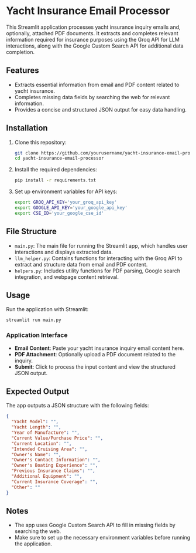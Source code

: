
# Yacht Insurance Email Processor

This Streamlit application processes yacht insurance inquiry emails and, optionally, attached PDF documents. It extracts and completes relevant information required for insurance purposes using the Groq API for LLM interactions, along with the Google Custom Search API for additional data completion.

## Features
- Extracts essential information from email and PDF content related to yacht insurance.
- Completes missing data fields by searching the web for relevant information.
- Provides a concise and structured JSON output for easy data handling.

## Installation

1. Clone this repository:
   ```bash
   git clone https://github.com/yourusername/yacht-insurance-email-processor.git
   cd yacht-insurance-email-processor
   ```

2. Install the required dependencies:
   ```bash
   pip install -r requirements.txt
   ```

3. Set up environment variables for API keys:
   ```bash
   export GROQ_API_KEY='your_groq_api_key'
   export GOOGLE_API_KEY='your_google_api_key'
   export CSE_ID='your_google_cse_id'
   ```

## File Structure

- `main.py`: The main file for running the Streamlit app, which handles user interactions and displays extracted data.
- `llm_helper.py`: Contains functions for interacting with the Groq API to extract and structure data from email and PDF content.
- `helpers.py`: Includes utility functions for PDF parsing, Google search integration, and webpage content retrieval.

## Usage

Run the application with Streamlit:
   ```bash
   streamlit run main.py
   ```

### Application Interface

- **Email Content**: Paste your yacht insurance inquiry email content here.
- **PDF Attachment**: Optionally upload a PDF document related to the inquiry.
- **Submit**: Click to process the input content and view the structured JSON output.

## Expected Output

The app outputs a JSON structure with the following fields:
   ```json
   {
     "Yacht Model": "",
     "Yacht Length": "",
     "Year of Manufacture": "",
     "Current Value/Purchase Price": "",
     "Current Location": "",
     "Intended Cruising Area": "",
     "Owner's Name": "",
     "Owner's Contact Information": "",
     "Owner's Boating Experience": "",
     "Previous Insurance Claims": "",
     "Additional Equipment": "",
     "Current Insurance Coverage": "",
     "Other": ""
   }
   ```

## Notes

- The app uses Google Custom Search API to fill in missing fields by searching the web.
- Make sure to set up the necessary environment variables before running the application.
